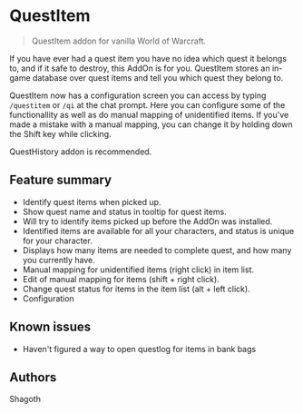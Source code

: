 # QuestItem

> QuestItem addon for vanilla World of Warcraft.

If you have ever had a quest item you have no idea which quest it belongs to,
and if it safe to destroy, this AddOn is for you. QuestItem stores an in-game
database over quest items and tell you which quest they belong to.

QuestItem now has a configuration screen you can access by typing `/questitem`
or `/qi` at the chat prompt. Here you can configure some of the functionallity
as well as do manual mapping of unidentified items.
If you've made a mistake with a manual mapping, you can change it by holding
down the Shift key while clicking.

QuestHistory addon is recommended.

## Feature summary
* Identify quest items when picked up.
* Show quest name and status in tooltip for quest items.
* Will try to identify items picked up before the AddOn was installed.
* Identified items are available for all your characters, and status is unique for your character.
* Displays how many items are needed to complete quest, and how many you currently have.
* Manual mapping for unidentified items (right click) in item list.
* Edit of manual mapping for items (shift + right click).
* Change quest status for items in the item list (alt + left click).
* Configuration

## Known issues
* Haven't figured a way to open questlog for items in bank bags

## Authors

Shagoth
